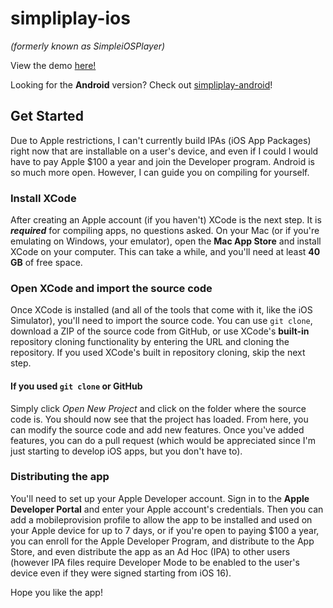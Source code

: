 # simpliplay-ios
*(formerly known as SimpleiOSPlayer)*

View the demo [here!](https://youtu.be/KazDMpwsr-4)

Looking for the **Android** version? Check out [simpliplay-android](https://github.com/A-Star100/simpliplay-android)!

## Get Started
Due to Apple restrictions, I can't currently build IPAs (iOS App Packages) right now that are installable on a user's device, and even if I could I would have to pay Apple $100 a year and join the Developer program. Android is so much more open. However, I can guide you on compiling for yourself.

### Install XCode
After creating an Apple account (if you haven't) XCode is the next step. It is ***required*** for compiling apps, no questions asked. On your Mac (or if you're emulating on Windows, your emulator), open the **Mac App Store** and install XCode on your computer. This can take a while, and you'll need at least **40 GB** of free space.

### Open XCode and import the source code
Once XCode is installed (and all of the tools that come with it, like the iOS Simulator), you'll need to import the source code. You can use `git clone`, download a ZIP of the source code from GitHub, or use XCode's **built-in** repository cloning functionality by entering the URL and cloning the repository. If you used XCode's built in repository cloning, skip the next step.

#### If you used `git clone` or GitHub
Simply click *Open New Project* and click on the folder where the source code is. You should now see that the project has loaded. From here, you can modify the source code and add new features. Once you've added features, you can do a pull request (which would be appreciated since I'm just starting to develop iOS apps, but you don't have to).

### Distributing the app
You'll need to set up your Apple Developer account. Sign in to the **Apple Developer Portal** and enter your Apple account's credentials. Then you can add a mobileprovision profile to allow the app to be installed and used on your Apple device for up to 7 days, or if you're open to paying $100 a year, you can enroll for the Apple Developer Program, and distribute to the App Store, and even distribute the app as an Ad Hoc (IPA) to other users (however IPA files require Developer Mode to be enabled to the user's device even if they were signed starting from iOS 16).

Hope you like the app!
